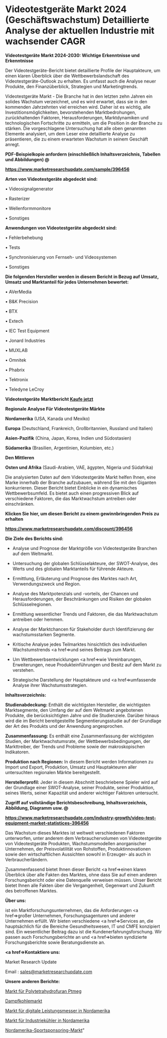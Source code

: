 # Videotestgeräte Markt 2024 (Geschäftswachstum) Detaillierte Analyse der aktuellen Industrie mit wachsender CAGR

<strong>Videotestgeräte Markt 2024-2030: Wichtige Erkenntnisse und Erkenntnisse</strong>

Der Videotestgeräte-Bericht bietet detaillierte Profile der Hauptakteure, um einen klaren Überblick über die Wettbewerbslandschaft des Videotestgeräte-Outlook zu erhalten. Es umfasst auch die Analyse neuer Produkte, den Finanzüberblick, Strategien und Marketingtrends.

Videotestgeräte Markt - Die Branche hat in den letzten zehn Jahren ein solides Wachstum verzeichnet, und es wird erwartet, dass sie in den kommenden Jahrzehnten viel erreichen wird. Daher ist es wichtig, alle Investitionsmöglichkeiten, bevorstehenden Marktbedrohungen, zurückhaltenden Faktoren, Herausforderungen, Marktdynamiken und technologischen Fortschritte zu ermitteln, um die Position in der Branche zu stärken. Die vorgeschlagene Untersuchung hat alle oben genannten Elemente analysiert, um dem Leser eine detaillierte Analyse zu präsentieren, die zu einem erwarteten Wachstum in seinem Geschäft anregt.



<strong><b>PDF-Beispielkopie anfordern (einschließlich Inhaltsverzeichnis, Tabellen und Abbildungen) @ </b></strong>

<strong><a href=https://www.marketresearchupdate.com/sample/396456>

<strong>https://www.marketresearchupdate.com/sample/396456</u></a></strong></strong>



<strong>Arten von Videotestgeräte abgedeckt sind:</strong>

• Videosignalgenerator

• Rasterizer

• Wellenformmonitore

• Sonstiges



<strong>Anwendungen von Videotestgeräte abgedeckt sind:</strong>

• Fehlerbehebung

• Tests

• Synchronisierung von Fernseh- und Videosystemen

• Sonstiges



<strong>Die folgenden Hersteller werden in diesem Bericht in Bezug auf Umsatz, Umsatz und Marktanteil für jedes Unternehmen bewertet:</strong>

• AVerMedia

• B&K Precision

• BTX

• Extech

• IEC Test Equipment

• Jonard Industries

• MUXLAB

• Omnitek

• Phabrix

• Tektronix

• Teledyne LeCroy



<strong>Videotestgeräte Marktbericht <a href=https://www.marketresearchupdate.com/buynow/396456>Kaufe jetzt</a></strong>



<strong>Regionale Analyse Für Videotestgeräte Märkte</strong>



<strong>Nordamerika</strong> (USA, Kanada und Mexiko)



<strong>Europa</strong> (Deutschland, Frankreich, Großbritannien, Russland und Italien)



<strong>Asien-Pazifik</strong> (China, Japan, Korea, Indien und Südostasien)



<strong>Südamerika</strong> (Brasilien, Argentinien, Kolumbien, etc.)



<strong>Den Mittleren</strong> 

<strong>Osten und Afrika</strong> (Saudi-Arabien, VAE, ägypten, Nigeria und Südafrika)

Die analysierten Daten auf dem Videotestgeräte Markt helfen Ihnen, eine Marke innerhalb der Branche aufzubauen, während Sie mit den Giganten konkurrieren. Dieser Bericht bietet Einblicke in ein dynamisches Wettbewerbsumfeld. Es bietet auch einen progressiven Blick auf verschiedene Faktoren, die das Marktwachstum antreiben oder einschränken.



<strong>Klicken Sie hier, um diesen Bericht zu einem gewinnbringenden Preis zu erhalten
</strong>

<strong><a href=https://www.marketresearchupdate.com/discount/396456>https://www.marketresearchupdate.com/discount/396456</b></u></strong></a>



<strong>Die Ziele des Berichts sind:</strong>

- Analyse und Prognose der Marktgröße von Videotestgeräte Branchen auf dem Weltmarkt.

- Untersuchung der globalen Schlüsselakteure, der SWOT-Analyse, des Werts und des globalen Marktanteils für führende Akteure.

- Ermittlung, Erläuterung und Prognose des Marktes nach Art, Verwendungszweck und Region.

- Analyse des Marktpotenzials und -vorteils, der Chancen und Herausforderungen, der Beschränkungen und Risiken der globalen Schlüsselregionen.

- Ermittlung wesentlicher Trends und Faktoren, die das Marktwachstum antreiben oder hemmen.

- Analyse der Marktchancen für Stakeholder durch Identifizierung der wachstumsstarken Segmente.

- Kritische Analyse jedes Teilmarktes hinsichtlich des individuellen Wachstumstrends <a href=>und</a> seines Beitrags zum Markt.

- Um Wettbewerbsentwicklungen <a href=>wie</a> Vereinbarungen, Erweiterungen, neue Produkteinführungen und Besitz auf dem Markt zu verstehen.

- Strategische Darstellung der Hauptakteure und <a href=>umfas</a>sende Analyse ihrer Wachstumsstrategien.



<strong>Inhaltsverzeichnis:</strong>



<strong>Studienabdeckung:</strong> Enthält die wichtigsten Hersteller, die wichtigsten Marktsegmente, den Umfang der auf dem Weltmarkt angebotenen Produkte, die berücksichtigten Jahre und die Studienziele. Darüber hinaus wird die im Bericht bereitgestellte Segmentierungsstudie auf der Grundlage der Art des Produkts und der Anwendung angesprochen.



<strong>Zusammenfassung:</strong> Es enthält eine Zusammenfassung der wichtigsten Studien, der Marktwachstumsrate, der Wettbewerbsbedingungen, der Markttreiber, der Trends und Probleme sowie der makroskopischen Indikatoren.



<strong>Produktion nach Regionen:</strong> In diesem Bericht werden Informationen zu Import und Export, Produktion, Umsatz und Hauptakteuren aller untersuchten regionalen Märkte bereitgestellt.



<strong>Herstellerprofil:</strong> Jeder in diesem Abschnitt beschriebene Spieler wird auf der Grundlage einer SWOT-Analyse, seiner Produkte, seiner Produktion, seines Werts, seiner Kapazität und anderer wichtiger Faktoren untersucht.



<strong><b>Zugriff auf vollständige Berichtsbeschreibung, Inhaltsverzeichnis, Abbildung, Diagramm usw. @ </b></strong>

<strong><a href=https://www.marketresearchupdate.com/industry-growth/video-test-equipment-market-statistices-396456>https://www.marketresearchupdate.com/industry-growth/video-test-equipment-market-statistices-396456</a></strong>

Das Wachstum dieses Marktes ist weltweit verschiedenen Faktoren unterworfen, unter anderem dem Verbrauchervolumen von Videotestgeräte von Videotestgeräte Produkten, Wachstumsmodellen anorganischer Unternehmen, der Preisvolatilität von Rohstoffen, Produktinnovationen sowie den wirtschaftlichen Aussichten sowohl in Erzeuger- als auch in Verbraucherländern.

Zusammenfassend bietet Ihnen dieser Bericht <a href=>einen</a> klaren Überblick über alle Fakten des Marktes, ohne dass Sie auf einen anderen Forschungsbericht oder eine Datenquelle verweisen müssen. Unser Bericht bietet Ihnen alle Fakten über die Vergangenheit, Gegenwart und Zukunft des betroffenen Marktes.



<strong>Über uns:</strong>

 ist ein Marktforschungsunternehmen, das die Anforderungen <a href=>großer</a> Unternehmen, Forschungsagenturen und anderer Unternehmen erfüllt. Wir bieten verschiedene <a href=>Services</a> an, die hauptsächlich für die Bereiche Gesundheitswesen, IT und CMFE konzipiert sind. Ein wesentlicher Beitrag dazu ist die Kundenerfahrungsforschung. Wir passen auch Forschungsberichte an und <a href=>bieten</a> syndizierte Forschungsberichte sowie Beratungsdienste an.



<strong><a href=>Kontaktiere uns:</a></strong>

Market Research Update

Email : sales@marketresearchupdate.com



<strong>Unsere anderen Berichte:</strong>

<a href=https://www.linkedin.com/pulse/polytetrahydrofuran-ptmeg-market-size-growth>Markt für Polytetrahydrofuran Ptmeg</a>

<a href=https://www.linkedin.com/pulse/steam-coal-market-outlooks-2023-size-shares-growth>Dampfkohlemarkt</a>

<a href=https://www.linkedin.com/pulse/north-america-digital-power-meters-market-report-2023>Markt für digitale Leistungsmesser in Nordamerika</a>

<a href=https://www.linkedin.com/pulse/north-america-industrial-chillers-market-2023>Markt für Industriekühler in Nordamerika</a>

<a href=https://www.linkedin.com/pulse/north-america-sports-sponsorship-market-iu9ff/>Nordamerika-Sportsponsoring-Markt</a>"
